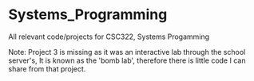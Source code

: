 # Systems_Programming
All relevant code/projects for CSC322, Systems Progamming

Note:
Project 3 is missing as it was an interactive lab through the school server's,
It is known as the 'bomb lab', therefore there is little code I can share from that project.
